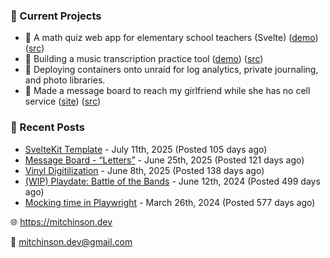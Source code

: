 ### 📌 Current Projects
- 📝 A math quiz web app for elementary school teachers (Svelte) ([demo](https://quiz-staging.mitchinson.dev/)) ([src](https://github.com/bmitchinson/budget-entry))
- 🎵 Building a music transcription practice tool ([demo](https://practice.mitchinson.dev/)) ([src](https://github.com/bmitchinson/practice))
- 🐳 Deploying containers onto unraid for log analytics, private journaling, and photo libraries.
- 💌 Made a message board to reach my girlfriend while she has no cell service ([site](https://letters.mitchinson.dev/)) ([src](https://github.com/bmitchinson/letters))

### 📝 Recent Posts

- [SvelteKit Template](https://blog.mitchinson.dev/sveltekit-template) - July 11th, 2025 (Posted 105 days ago)
- [Message Board - “Letters”](https://blog.mitchinson.dev/letters) - June 25th, 2025 (Posted 121 days ago)
- [Vinyl Digitilization](https://blog.mitchinson.dev/vinyl) - June 8th, 2025 (Posted 138 days ago)
- [(WIP) Playdate: Battle of the Bands](https://blog.mitchinson.dev/playdate-dev-one) - June 12th, 2024 (Posted 499 days ago)
- [Mocking time in Playwright](https://blog.mitchinson.dev/playwright-mock-time) - March 26th, 2024 (Posted 577 days ago)

🌐 https://mitchinson.dev

💌 mitchinson.dev@gmail.com